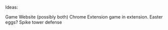 Ideas:

Game 
Website (possibly both)
Chrome Extension
game in extension. 
Easter eggs?
Spike tower defense
